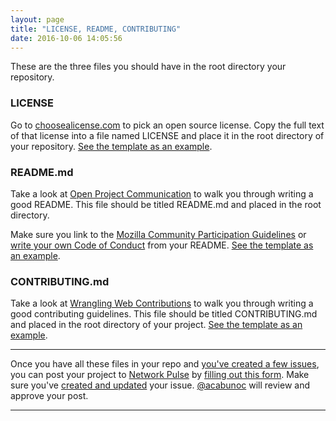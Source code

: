 ```yaml
---
layout: page
title: "LICENSE, README, CONTRIBUTING"
date: 2016-10-06 14:05:56
---
```


These are the three files you should have in the root directory your repository.

### LICENSE

Go to [choosealicense.com](http://choosealicense.com) to pick an open source license. Copy the full text of that license into a file named LICENSE and place it in the root directory of your repository. [See the template as an example](https://github.com/acabunoc/mozfest-repo-template/blob/master/LICENSE).

### README.md

Take a look at [Open Project Communication](http://mozillascience.github.io/working-open-workshop/writing_readme/) to walk you through writing a good README. This file should be titled README.md and placed in the root directory.

Make sure you link to the [Mozilla Community Participation Guidelines](https://www.mozilla.org/en-US/about/governance/policies/participation/) or [write your own Code of Conduct](http://mozillascience.github.io/working-open-workshop/code_of_conduct/) from your README. [See the template as an example](https://github.com/acabunoc/mozfest-repo-template/blob/master/README.md).

### CONTRIBUTING.md

Take a look at [Wrangling Web Contributions](http://mozillascience.github.io/working-open-workshop/contributing/) to walk you through writing a good contributing guidelines. This file should be titled CONTRIBUTING.md and placed in the root directory of your project. [See the template as an example](https://github.com/acabunoc/mozfest-repo-template/blob/master/CONTRIBUTING.md).

---

Once you have all these files in your repo and [you've created a few issues](http://mozillascience.github.io/working-open-workshop/roadmapping/), you can post your project to [Network Pulse](https://mzl.la/pulse) by [filling out this form](https://mzl.la/mozfest-pulse). Make sure you've [created and updated](https://github.com/acabunoc/mozfest-open-projects-2016/issues/new) your issue. [@acabunoc](http://github.com/acabunoc) will review and approve your post.

---
